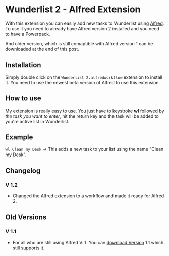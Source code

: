 # Wunderlist 2 - Alfred Extension

With this extension you can easily add new tasks to Wunderlist using [Alfred](http://alfredapp.com). To use it you need to already have Alfred version 2 installed and you need to have a Powerpack.

And older version, which is still comaptible with Alfred version 1 can be downloaded at the end of this post.

Installation
----

Simply double click on the `Wunderlist 2.alfredworkflow` extension to install it. You need to use the newest beta version of Alfred to use this extension.

How to use
----

My extension is really easy to use. You just have to keystroke **wl** followed by *the task you want to enter*, hit the return key and the task will be added to you're active list in Wunderlist. 

Example
----

`wl Clean my Desk`
-> This adds a new task to your list using the name "Clean my Desk".

Changelog 
----

### V 1.2
- Changed the Alfred extension to a workflow and made it ready for Alfred 2.

Old Versions
----

### V 1.1
- For all who are still using Alfred V. 1. You can [download Version](http://d.etter.se/yGWK) 1.1 which still supports it. 